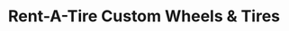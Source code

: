 ---
title: "Rent-A-Tire Custom Wheels & Tires"
url: /austin/rent-a-tire-custom-wheels-und-tires/
shop: Reifen
---